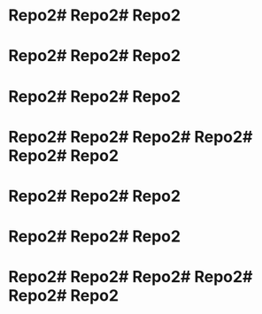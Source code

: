 # Repo2# Repo2# Repo2
# Repo2# Repo2# Repo2
# Repo2# Repo2# Repo2
# Repo2# Repo2# Repo2# Repo2# Repo2# Repo2
# Repo2# Repo2# Repo2
# Repo2# Repo2# Repo2
# Repo2# Repo2# Repo2# Repo2# Repo2# Repo2
